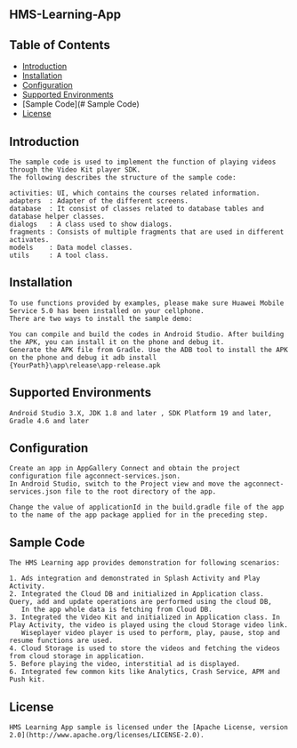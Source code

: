 ## HMS-Learning-App

## Table of Contents

 * [Introduction](#introduction)
 * [Installation](#installation)
 * [Configuration ](#configuration )
 * [Supported Environments](#supported-environments)
 * [Sample Code](# Sample Code)
 * [License](#license)
 
 
## Introduction
    The sample code is used to implement the function of playing videos through the Video Kit player SDK. 
    The following describes the structure of the sample code:

	activities: UI, which contains the courses related information.
	adapters  : Adapter of the different screens.
	database  : It consist of classes related to database tables and database helper classes.
	dialogs   : A class used to show dialogs.
	fragments : Consists of multiple fragments that are used in different activates.
	models    : Data model classes.
	utils     : A tool class.

## Installation
    To use functions provided by examples, please make sure Huawei Mobile Service 5.0 has been installed on your cellphone. 
    There are two ways to install the sample demo:

    You can compile and build the codes in Android Studio. After building the APK, you can install it on the phone and debug it.
    Generate the APK file from Gradle. Use the ADB tool to install the APK on the phone and debug it adb install 
    {YourPath}\app\release\app-release.apk
    
## Supported Environments
	Android Studio 3.X, JDK 1.8 and later , SDK Platform 19 and later, Gradle 4.6 and later

	
## Configuration 
    Create an app in AppGallery Connect and obtain the project configuration file agconnect-services.json. 
    In Android Studio, switch to the Project view and move the agconnect-services.json file to the root directory of the app.

    Change the value of applicationId in the build.gradle file of the app to the name of the app package applied for in the preceding step.
	
## Sample Code
   
    The HMS Learning app provides demonstration for following scenarios:

    1. Ads integration and demonstrated in Splash Activity and Play Activity.
    2. Integrated the Cloud DB and initialized in Application class. Query, add and update operations are performed using the cloud DB,
       In the app whole data is fetching from Cloud DB.
    3. Integrated the Video Kit and initialized in Application class. In Play Activity, the video is played using the cloud Storage video link.
       Wiseplayer video player is used to perform, play, pause, stop and resume functions are used. 
    4. Cloud Storage is used to store the videos and fetching the videos from cloud storage in application.
    5. Before playing the video, interstitial ad is displayed.
    6. Integrated few common kits like Analytics, Crash Service, APM and Push kit. 
       
##  License
    HMS Learning App sample is licensed under the [Apache License, version 2.0](http://www.apache.org/licenses/LICENSE-2.0).